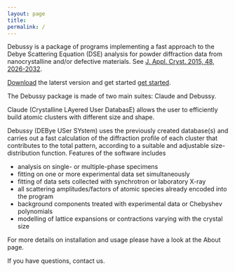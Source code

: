 ```yaml
---
layout: page
title: 
permalink: /
---
```


Debussy is a package of programs implementing a fast approach to the Debye Scattering Equation (DSE) analysis for powder diffraction data from nanocrystalline and/or defective materials. See [J. Appl. Cryst. 2015, 48, 2026-2032](https://doi.org/10.1107/S1600576715020488).

[Download](https://debyeusersystem.github.io/download/) the laterst version and get started [get started](https://debyeusersystem.github.io/getting-started/).

The Debussy package is made of two main suites: Claude and Debussy.

Claude (Crystalline LAyered User DatabasE) allows the user to efficiently build atomic clusters with different size and shape.

Debussy (DEBye USer SYstem) uses the previously created database(s) and carries out a fast calculation of the diffraction profile of each cluster that contributes to the total pattern, according to a suitable and adjustable size-distribution function. 
Features of the software includes
- analysis on single- or multiple-phase specimens
- fitting on one or more experimental data set simultaneously
- fitting of data sets collected with synchrotron or laboratory X-ray
- all scattering amplitudes/factors of atomic species already encoded into the program
- background components treated with experimental data or Chebyshev polynomials
- modelling of lattice expansions or contractions varying with the crystal size

For more details on installation and usage please have a look at the About page.

If you have questions, contact us.